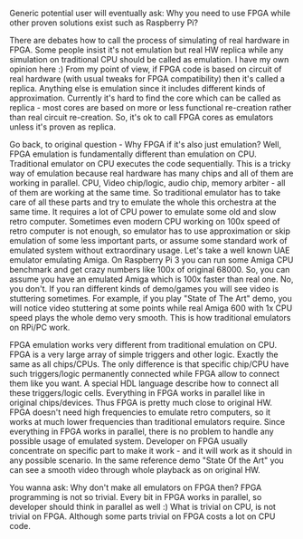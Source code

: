 Generic potential user will eventually ask: Why you need to use FPGA while other proven solutions exist such as Raspberry Pi?

There are debates how to call the process of simulating of real hardware in FPGA. Some people insist it's not emulation but real HW replica while any simulation on traditional CPU should be called as emulation. I have my own opinion here :) From my point of view, if FPGA code is based on circuit of real hardware (with usual tweaks for FPGA compatibility) then it's called a replica. Anything else is emulation since it includes different kinds of approximation. Currently it's hard to find the core which can be called as replica - most cores are based on more or less functional re-creation rather than real circuit re-creation. So, it's ok to call FPGA cores as emulators unless it's proven as replica.

Go back, to original question - Why FPGA if it's also just emulation? 
Well, FPGA emulation is fundamentally different than emulation on CPU. Traditional emulator on CPU executes the code sequentially. This is a tricky way of emulation because real hardware has many chips and all of them are working in parallel. CPU, Video chip/logic, audio chip, memory arbiter - all of them are working at the same time. So traditional emulator has to take care of all these parts and try to emulate the whole this orchestra at the same time. It requires a lot of CPU power to emulate some old and slow retro computer. Sometimes even modern CPU working on 100x speed of retro computer is not enough, so emulator has to use approximation or skip emulation of some less important parts, or assume some standard work of emulated system without extraordinary usage. Let's take a well known UAE emulator emulating Amiga. On Raspberry Pi 3 you can run some Amiga CPU benchmark and get crazy numbers like 100x of original 68000. So, you can assume you have an emulated Amiga which is 100x faster than real one. No, you don't. If you ran different kinds of demo/games you will see video is stuttering sometimes. For example, if you play "State of The Art" demo, you will notice video stuttering at some points while real Amiga 600 with 1x CPU speed plays the whole demo very smooth. 
This is how traditional emulators on RPi/PC work. 

FPGA emulation works very different from traditional emulation on CPU. FPGA is a very large array of simple triggers and other logic. Exactly the same as all chips/CPUs. The only difference is that specific chip/CPU have such triggers/logic permanently connected while FPGA allow to connect them like you want. A special HDL language describe how to connect all these triggers/logic cells. Everything in FPGA works in parallel like in original chips/devices. Thus FPGA is pretty much close to original HW. FPGA doesn't need high frequencies to emulate retro computers, so it works at much lower frequencies than traditional emulators require. Since everything in FPGA works in parallel, there is no problem to handle any possible usage of emulated system. Developer on FPGA usually concentrate on specific part to make it work - and it will work as it should in any possible scenario. In the same reference demo "State Of the Art" you can see a smooth video through whole playback as on original HW. 

You wanna ask: Why don't make all emulators on FPGA then? FPGA programming is not so trivial. Every bit in FPGA works in parallel, so developer should think in parallel as well :) What is trivial on CPU, is not trivial on FPGA. Although some parts trivial on FPGA costs a lot on CPU code.